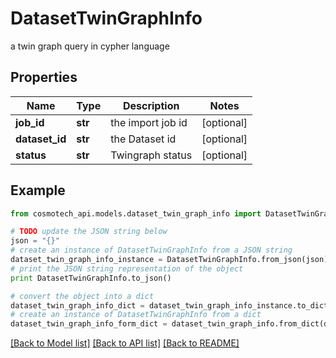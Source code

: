 # DatasetTwinGraphInfo

a twin graph query in cypher language

## Properties

Name | Type | Description | Notes
------------ | ------------- | ------------- | -------------
**job_id** | **str** | the import job id | [optional] 
**dataset_id** | **str** | the Dataset id | [optional] 
**status** | **str** | Twingraph status | [optional] 

## Example

```python
from cosmotech_api.models.dataset_twin_graph_info import DatasetTwinGraphInfo

# TODO update the JSON string below
json = "{}"
# create an instance of DatasetTwinGraphInfo from a JSON string
dataset_twin_graph_info_instance = DatasetTwinGraphInfo.from_json(json)
# print the JSON string representation of the object
print DatasetTwinGraphInfo.to_json()

# convert the object into a dict
dataset_twin_graph_info_dict = dataset_twin_graph_info_instance.to_dict()
# create an instance of DatasetTwinGraphInfo from a dict
dataset_twin_graph_info_form_dict = dataset_twin_graph_info.from_dict(dataset_twin_graph_info_dict)
```
[[Back to Model list]](../README.md#documentation-for-models) [[Back to API list]](../README.md#documentation-for-api-endpoints) [[Back to README]](../README.md)


